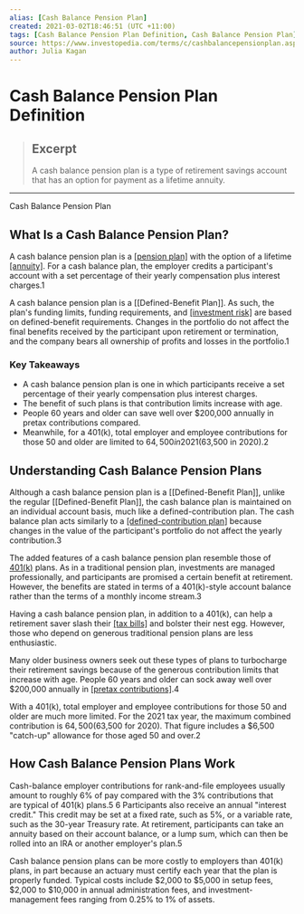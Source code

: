 ```yaml
---
alias: [Cash Balance Pension Plan]
created: 2021-03-02T18:46:51 (UTC +11:00)
tags: [Cash Balance Pension Plan Definition, Cash Balance Pension Plan]
source: https://www.investopedia.com/terms/c/cashbalancepensionplan.asp
author: Julia Kagan
---
```


# Cash Balance Pension Plan Definition

> ## Excerpt
> A cash balance pension plan is a type of retirement savings account that has an option for payment as a lifetime annuity.

---

Cash Balance Pension Plan
## What Is a Cash Balance Pension Plan?

A cash balance pension plan is a [[pension plan]](https://www.investopedia.com/terms/p/pensionplan.asp) with the option of a lifetime [[annuity]](https://www.investopedia.com/terms/a/annuity.asp). For a cash balance plan, the employer credits a participant's account with a set percentage of their yearly compensation plus interest charges.1

A cash balance pension plan is a [[Defined-Benefit Plan]]. As such, the plan's funding limits, funding requirements, and [[investment risk]](https://www.investopedia.com/articles/investing/032415/how-investment-risk-quantified.asp) are based on defined-benefit requirements. Changes in the portfolio do not affect the final benefits received by the participant upon retirement or termination, and the company bears all ownership of profits and losses in the portfolio.1

### Key Takeaways

-   A cash balance pension plan is one in which participants receive a set percentage of their yearly compensation plus interest charges.
-   The benefit of such plans is that contribution limits increase with age.
-   People 60 years and older can save well over $200,000 annually in pretax contributions compared.
-   Meanwhile, for a 401(k), total employer and employee contributions for those 50 and older are limited to $64,500 in 2021 ($63,500 in 2020).2

## Understanding Cash Balance Pension Plans

Although a cash balance pension plan is a [[Defined-Benefit Plan]], unlike the regular [[Defined-Benefit Plan]], the cash balance plan is maintained on an individual account basis, much like a defined-contribution plan. The cash balance plan acts similarly to a [[defined-contribution plan]](https://www.investopedia.com/terms/d/definedcontributionplan.asp) because changes in the value of the participant's portfolio do not affect the yearly contribution.3

The added features of a cash balance pension plan resemble those of [401(k)](https://www.investopedia.com/terms/1/401kplan.asp) plans. As in a traditional pension plan, investments are managed professionally, and participants are promised a certain benefit at retirement. However, the benefits are stated in terms of a 401(k)-style account balance rather than the terms of a monthly income stream.3

Having a cash balance pension plan, in addition to a 401(k), can help a retirement saver slash their [[tax bills]](https://www.investopedia.com/articles/tax/08/real-estate-reduce-tax.asp) and bolster their nest egg. However, those who depend on generous traditional pension plans are less enthusiastic.

Many older business owners seek out these types of plans to turbocharge their retirement savings because of the generous contribution limits that increase with age. People 60 years and older can sock away well over $200,000 annually in [[pretax contributions]](https://www.investopedia.com/terms/p/pretaxcontribution.asp).4

With a 401(k), total employer and employee contributions for those 50 and older are much more limited. For the 2021 tax year, the maximum combined contribution is $64,500 ($63,500 for 2020). That figure includes a $6,500 "catch-up" allowance for those aged 50 and over.2

## How Cash Balance Pension Plans Work

Cash-balance employer contributions for rank-and-file employees usually amount to roughly 6% of pay compared with the 3% contributions that are typical of 401(k) plans.5 6 Participants also receive an annual "interest credit." This credit may be set at a fixed rate, such as 5%, or a variable rate, such as the 30-year Treasury rate. At retirement, participants can take an annuity based on their account balance, or a lump sum, which can then be rolled into an IRA or another employer's plan.5

Cash balance pension plans can be more costly to employers than 401(k) plans, in part because an actuary must certify each year that the plan is properly funded. Typical costs include $2,000 to $5,000 in setup fees, $2,000 to $10,000 in annual administration fees, and investment-management fees ranging from 0.25% to 1% of assets.
